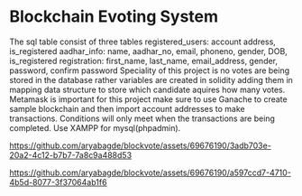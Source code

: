 # Blockchain Evoting System
The sql table consist of three tables
registered_users: account address, is_registered
aadhar_info: name, aadhar_no, email, phoneno, gender, DOB, is_registered
registration: first_name, last_name, email_address, gender, password, confirm password
Speciality of this project is no votes are being stored in the database rather variables are created in solidity adding them in mapping data structure to store which candidate
aquires how many votes.
Metamask is important for this project make sure to use Ganache to create sample blockchain and then import account addresses to make transactions.
Conditions will only meet when the transactions are being completed.
Use XAMPP for mysql(phpadmin).


https://github.com/aryabagde/blockvote/assets/69676190/3adb703e-20a2-4c12-b7b7-7a8c9a488d53



https://github.com/aryabagde/blockvote/assets/69676190/a597ccd7-4710-4b5d-8077-3f37064ab1f6

